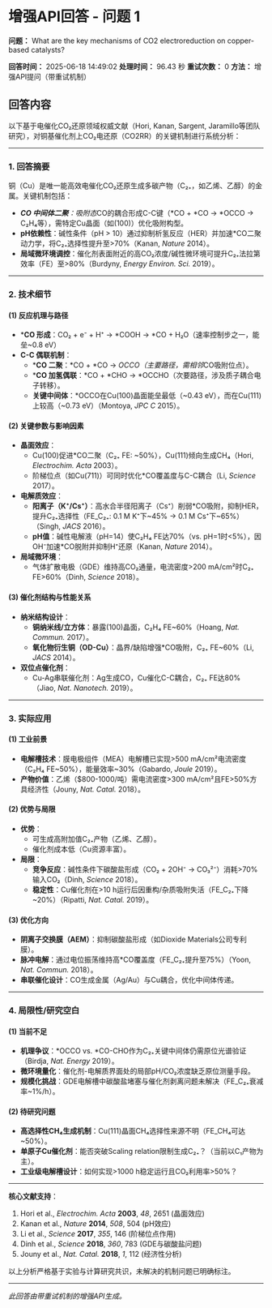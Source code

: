 # 增强API回答 - 问题 1

**问题：** What are the key mechanisms of CO2 electroreduction on copper-based catalysts?

**回答时间：** 2025-06-18 14:49:02
**处理时间：** 96.43 秒
**重试次数：** 0
**方法：** 增强API提问（带重试机制）

## 回答内容

以下基于电催化CO₂还原领域权威文献（Hori, Kanan, Sargent, Jaramillo等团队研究），对铜基催化剂上CO₂电还原（CO2RR）的关键机制进行系统分析：

---

### 1. 回答摘要  
铜（Cu）是唯一能高效电催化CO₂还原生成多碳产物（C₂₊，如乙烯、乙醇）的金属。关键机制包括：  
- ***CO 中间体二聚**：吸附态*CO的耦合形成C-C键（*CO + *CO → *OCCO → C₂H₄等），需特定Cu晶面（如(100)）优化吸附构型。  
- **pH依赖性**：碱性条件（pH > 10）通过抑制析氢反应（HER）并加速*CO二聚动力学，将C₂₊选择性提升至>70%（Kanan, *Nature* 2014）。  
- **局域微环境调控**：催化剂表面附近的高CO₂浓度/碱性微环境可提升C₂₊法拉第效率（FE）至>80%（Burdyny, *Energy Environ. Sci.* 2019）。  

---

### 2. 技术细节  
#### (1) 反应机理与路径  
- ***CO 形成**：CO₂ + e⁻ + H⁺ → *COOH → *CO + H₂O（速率控制步之一，能垒~0.8 eV）  
- **C-C 偶联机制**：  
  - ***CO 二聚**：*CO + *CO → *OCCO（主要路径，需相邻*CO吸附位点）。  
  - ***CO 加氢偶联**：*CO + *CHO → *OCCHO（次要路径，涉及质子耦合电子转移）。  
  - **关键中间体**：*OCCO在Cu(100)晶面能垒最低（~0.43 eV），而在Cu(111)上较高（~0.73 eV）（Montoya, *JPC C* 2015）。  

#### (2) 关键参数与影响因素  
- **晶面效应**：  
  - Cu(100)促进*CO二聚（C₂₊ FE: ~50%），Cu(111)倾向生成CH₄（Hori, *Electrochim. Acta* 2003）。  
  - 阶梯位点（如Cu(711)）可同时优化*CO覆盖度与C-C耦合（Li, *Science* 2017）。  
- **电解质效应**：  
  - **阳离子（K⁺/Cs⁺）**：高水合半径阳离子（Cs⁺）削弱*CO吸附，抑制HER，提升C₂₊选择性（FE_C₂₊: 0.1 M K⁺下~45% → 0.1 M Cs⁺下~65%）（Singh, *JACS* 2016）。  
  - **pH值**：碱性电解液（pH=14）使C₂H₄ FE达70%（vs. pH=1时<5%），因OH⁻加速*CO脱附并抑制H⁺还原（Kanan, *Nature* 2014）。  
- **局域微环境**：  
  - 气体扩散电极（GDE）维持高CO₂通量，电流密度>200 mA/cm²时C₂₊ FE>60%（Dinh, *Science* 2018）。  

#### (3) 催化剂结构与性能关系  
- **纳米结构设计**：  
  - **铜纳米线/立方体**：暴露(100)晶面，C₂H₄ FE~60%（Hoang, *Nat. Commun.* 2017）。  
  - **氧化物衍生铜（OD-Cu）**：晶界/缺陷增强*CO吸附，C₂₊ FE~60%（Li, *JACS* 2014）。  
- **双位点催化剂**：  
  - Cu-Ag串联催化剂：Ag生成CO，Cu催化C-C耦合，C₂₊ FE达80%（Jiao, *Nat. Nanotech.* 2019）。  

---

### 3. 实际应用  
#### (1) 工业前景  
- **电解槽技术**：膜电极组件（MEA）电解槽已实现>500 mA/cm²电流密度（C₂H₄ FE~50%），能量效率~30%（Gabardo, *Joule* 2019）。  
- **产物价值**：乙烯（$800-1000/吨）需电流密度>300 mA/cm²且FE>50%方具经济性（Jouny, *Nat. Catal.* 2018）。  

#### (2) 优势与局限  
- **优势**：  
  - 可生成高附加值C₂₊产物（乙烯、乙醇）。  
  - 催化剂成本低（Cu资源丰富）。  
- **局限**：  
  - **竞争反应**：碱性条件下碳酸盐形成（CO₂ + 2OH⁻ → CO₃²⁻）消耗>70%输入CO₂（Dinh, *Science* 2018）。  
  - **稳定性**：Cu催化剂在>10 h运行后因重构/杂质吸附失活（FE_C₂₊下降~20%）（Ripatti, *Nat. Catal.* 2019）。  

#### (3) 优化方向  
- **阴离子交换膜（AEM）**：抑制碳酸盐形成（如Dioxide Materials公司专利膜）。  
- **脉冲电解**：通过电位振荡维持高*CO覆盖度（FE_C₂₊提升至75%）（Yoon, *Nat. Commun.* 2018）。  
- **串联催化设计**：CO生成金属（Ag/Au）与Cu耦合，优化中间体传递。  

---

### 4. 局限性/研究空白  
#### (1) 当前不足  
- **机理争议**：*OCCO vs. *CO-CHO作为C₂₊关键中间体仍需原位光谱验证（Birdja, *Nat. Energy* 2019）。  
- **微环境量化**：催化剂-电解质界面处的局部pH/CO₂浓度缺乏原位测量手段。  
- **规模化挑战**：GDE电解槽中碳酸盐堵塞与催化剂剥离问题未解决（FE_C₂₊衰减率~1%/h）。  

#### (2) 待研究问题  
- **高选择性CH₄生成机制**：Cu(111)晶面CH₄选择性来源不明（FE_CH₄可达~50%）。  
- **单原子Cu催化剂**：能否突破Scaling relation限制生成C₂₊？（当前以C₁产物为主）。  
- **工业级电解槽设计**：如何实现>1000 h稳定运行且CO₂利用率>50%？  

---

**核心文献支持**：  
1. Hori et al., *Electrochim. Acta* **2003**, *48*, 2651 (晶面效应)  
2. Kanan et al., *Nature* **2014**, *508*, 504 (pH效应)  
3. Li et al., *Science* **2017**, *355*, 146 (阶梯位点作用)  
4. Dinh et al., *Science* **2018**, *360*, 783 (GDE与碳酸盐问题)  
5. Jouny et al., *Nat. Catal.* **2018**, *1*, 112 (经济性分析)  

以上分析严格基于实验与计算研究共识，未解决的机制问题已明确标注。

---
*此回答由带重试机制的增强API生成。*